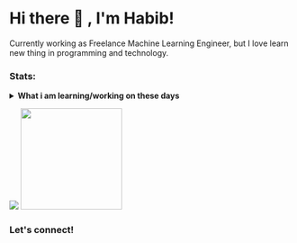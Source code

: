 # Hi there 👋 , I'm Habib!
Currently working as Freelance Machine Learning Engineer, but I love learn new thing in programming and technology.  

<!--
### Tools:
<p>
    <img src="https://img.shields.io/badge/OS-MacOS-blue?&logo=apple" />
    <img src="https://img.shields.io/badge/Code-Swift-blue?&logo=swift" />
    <img src="https://img.shields.io/badge/IDE-Xcode-blue?&logo=xcode" />
    <img src="https://img.shields.io/badge/Text%20Editor-Visual%20Studio%20Code-blue?&logo=visual%20studio%20code&logoColor=blue" />
    <img src="https://gpvc.arturio.dev/bagusfe" />
</p>
-->

### Stats:
<details>
 <summary><strong>What i am learning/working on these days</strong></summary>
    - 🔭 I’m currently working on RPA </br>
    - 🌱 I’m currently learning Python, Flutter, and Data Processing </br>
    - 👯 I’m looking to collaborate on Data Scientist. </br>
    - 🤔 I’m looking for help with master of programming. hehe </br>
    - 💬 Ask me about anything.</br>
    - 📫 How to reach me: <a href="mailto:nurhabibrs@gmail.com">Email me!</a>  </br>
    - 😄 Pronouns: He/Him </br>
    - ⚡ Fun fact: ... </br>
</details>

<p>
    <img src="https://github-readme-stats.vercel.app/api?username=nurhabibrs&theme=highcontrast&show_icons=true&hide_border=false&count_private=true" />
    <img src="https://github-readme-stats.vercel.app/api/top-langs/?username=nurhabibrs&theme=highcontrast&show_icons=true&hide_border=false&layout=compact" height=180 />
</p>

### Let's connect!
<p>
    <a href="https://linkedin.com/in/nurhabibrs" target="blank"><img src="" /></a>
</p>
